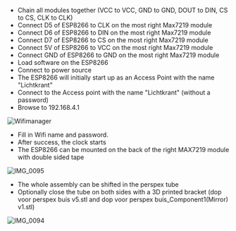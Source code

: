 - Chain all modules together (VCC to VCC, GND to GND, DOUT to DIN, CS to CS, CLK to CLK)
- Connect D5 of ESP8266 to CLK on the most right Max7219 module 
- Connect D6 of ESP8266 to DIN on the most right Max7219 module 
- Connect D7 of ESP8266 to CS on the most right Max7219 module
- Connect 5V of ESP8266 to VCC on the most right Max7219 module
- Connect GND of ESP8266 to GND on the most right Max7219 module
- Load software on the ESP8266
- Connect to power source
- The ESP8266 will initially start up as an Access Point with the name "Lichtkrant"
- Connect to the Access point with the name "Lichtkrant" (without a password)
- Browse to 192.168.4.1
  
 ![Wifimanager](https://github.com/rvangelder11/Tube_Clock/assets/90907092/e015b7f6-2212-4e08-b1be-d5a43b859e64)

- Fill in Wifi name and password.
- After success, the clock starts
- The ESP8266 can be mounted on the back of the right MAX7219 module with double sided tape
  
![IMG_0095](https://github.com/rvangelder11/Tube_Clock/assets/90907092/6b8e8c1f-4a8e-44a3-bbfe-8ae082281e5b)

- The whole assembly can be shifted in the perspex tube
- Optionally close the tube on both sides with a 3D printed bracket (dop voor perspex buis v5.stl and dop voor perspex buis_Component1(Mirror) v1.stl)
  
![IMG_0094](https://github.com/rvangelder11/Tube_Clock/assets/90907092/88062fd6-aa1b-408b-a977-7fcb457d2de9)
